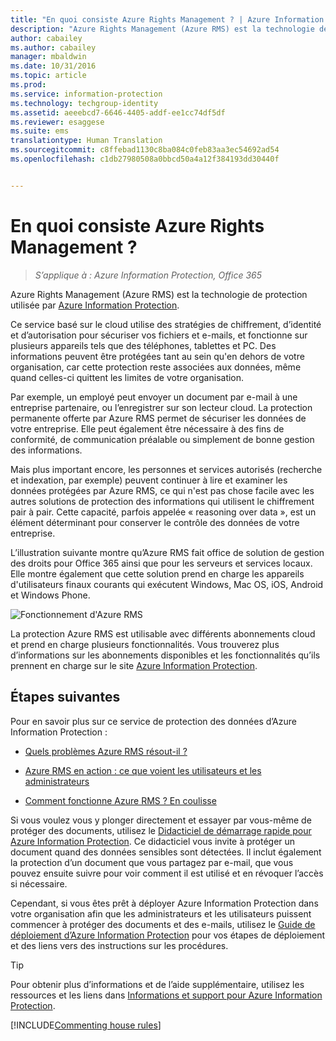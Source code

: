 ```yaml
---
title: "En quoi consiste Azure Rights Management ? | Azure Information Protection"
description: "Azure Rights Management (Azure RMS) est la technologie de protection utilisée par Azure Information Protection."
author: cabailey
ms.author: cabailey
manager: mbaldwin
ms.date: 10/31/2016
ms.topic: article
ms.prod: 
ms.service: information-protection
ms.technology: techgroup-identity
ms.assetid: aeeebcd7-6646-4405-addf-ee1cc74df5df
ms.reviewer: esaggese
ms.suite: ems
translationtype: Human Translation
ms.sourcegitcommit: c8ffebad1130c8ba084c0feb83aa3ec54692ad54
ms.openlocfilehash: c1db27980508a0bbcd50a4a12f384193dd30440f


---
```


# <a name="what-is-azure-rights-management"></a>En quoi consiste Azure Rights Management ?

>*S’applique à : Azure Information Protection, Office 365*


Azure Rights Management (Azure RMS) est la technologie de protection utilisée par [Azure Information Protection](what-is-information-protection.md).

Ce service basé sur le cloud utilise des stratégies de chiffrement, d’identité et d’autorisation pour sécuriser vos fichiers et e-mails, et fonctionne sur plusieurs appareils tels que des téléphones, tablettes et PC. Des informations peuvent être protégées tant au sein qu'en dehors de votre organisation, car cette protection reste associées aux données, même quand celles-ci quittent les limites de votre organisation.

Par exemple, un employé peut envoyer un document par e-mail à une entreprise partenaire, ou l’enregistrer sur son lecteur cloud. La protection permanente offerte par Azure RMS permet de sécuriser les données de votre entreprise. Elle peut également être nécessaire à des fins de conformité, de communication préalable ou simplement de bonne gestion des informations.

Mais plus important encore, les personnes et services autorisés (recherche et indexation, par exemple) peuvent continuer à lire et examiner les données protégées par Azure RMS, ce qui n'est pas chose facile avec les autres solutions de protection des informations qui utilisent le chiffrement pair à pair. Cette capacité, parfois appelée « reasoning over data », est un élément déterminant pour conserver le contrôle des données de votre entreprise.

L’illustration suivante montre qu’Azure RMS fait office de solution de gestion des droits pour Office 365 ainsi que pour les serveurs et services locaux. Elle montre également que cette solution prend en charge les appareils d'utilisateurs finaux courants qui exécutent Windows, Mac OS, iOS, Android et Windows Phone.


![Fonctionnement d'Azure RMS](../media/AzRMS_elements.png)

La protection Azure RMS est utilisable avec différents abonnements cloud et prend en charge plusieurs fonctionnalités. Vous trouverez plus d’informations sur les abonnements disponibles et les fonctionnalités qu’ils prennent en charge sur le site [Azure Information Protection](https://www.microsoft.com/en-us/cloud-platform/azure-information-protection).

## <a name="next-steps"></a>Étapes suivantes

Pour en savoir plus sur ce service de protection des données d’Azure Information Protection :

-   [Quels problèmes Azure RMS résout-il ?](azure-rms-problems-it-solves.md)

-   [Azure RMS en action : ce que voient les utilisateurs et les administrateurs](what-admins-users-see.md)

-   [Comment fonctionne Azure RMS ? En coulisse](how-does-it-work.md)



Si vous voulez vous y plonger directement et essayer par vous-même de protéger des documents, utilisez le [Didacticiel de démarrage rapide pour Azure Information Protection](../get-started/infoprotect-quick-start-tutorial.md). Ce didacticiel vous invite à protéger un document quand des données sensibles sont détectées. Il inclut également la protection d’un document que vous partagez par e-mail, que vous pouvez ensuite suivre pour voir comment il est utilisé et en révoquer l’accès si nécessaire.

Cependant, si vous êtes prêt à déployer Azure Information Protection dans votre organisation afin que les administrateurs et les utilisateurs puissent commencer à protéger des documents et des e-mails, utilisez le [Guide de déploiement d’Azure Information Protection](../plan-design/deployment-roadmap.md) pour vos étapes de déploiement et des liens vers des instructions sur les procédures.

> [!TIP]
> Pour obtenir plus d’informations et de l’aide supplémentaire, utilisez les ressources et les liens dans [Informations et support pour Azure Information Protection](../get-started/information-support.md).

[!INCLUDE[Commenting house rules](../includes/houserules.md)]


<!--HONumber=Jan17_HO4-->


